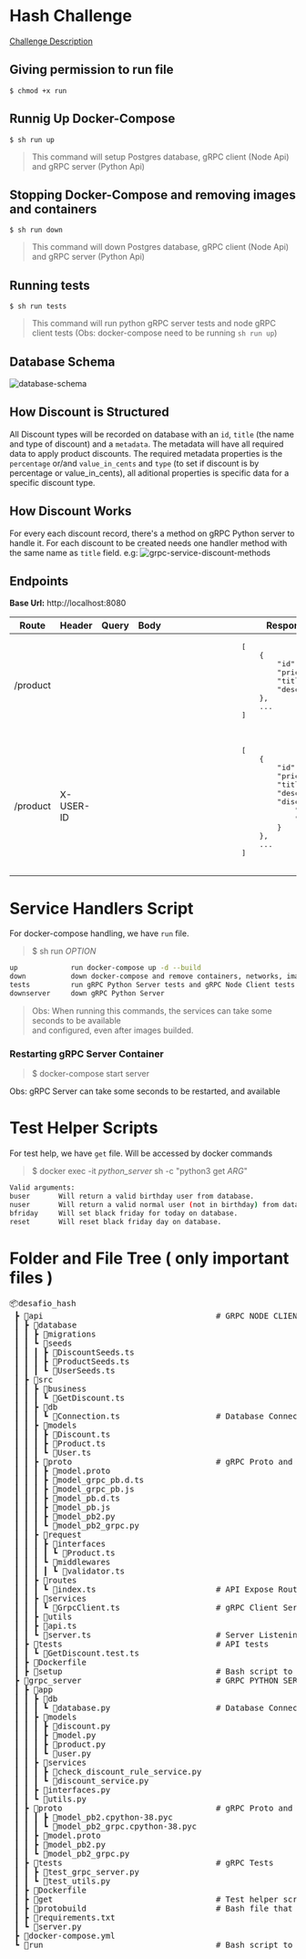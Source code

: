 # Hash Challenge
[Challenge Description](https://github.com/hashlab/hiring/blob/master/challenges/pt-br/back-challenge.md)

## Giving permission to run file
    $ chmod +x run

## Runnig Up Docker-Compose
    $ sh run up
> This command will setup Postgres database, gRPC client (Node Api) and gRPC server (Python Api)

## Stopping Docker-Compose and removing images and containers
    $ sh run down
> This command will down Postgres database, gRPC client (Node Api) and gRPC server (Python Api)


## Running tests
    $ sh run tests

> This command will run python gRPC server tests and node gRPC client tests (Obs: docker-compose need to be running `sh run up`)

## Database Schema
![database-schema](database-schema.png)

## How Discount is Structured
All Discount types will be recorded on database with an `id`, `title` (the name and type of discount) and a `metadata`.
The metadata will have all required data to apply product discounts. The required metadata properties is
the `percentage` or/and `value_in_cents` and `type` (to set if discount is by percentage or value_in_cents), all aditional properties is specific data for a specific discount type.

## How Discount Works
For every each discount record, there's a method on gRPC Python server to handle it. For each
discount to be created needs one handler method with the same name as `title` field. e.g:
![grpc-service-discount-methods](grpc-service-discount-methods.png)

## Endpoints
<b>Base Url:</b> http://localhost:8080
<table>
    <thead>
        <tr>
            <th> Route </th>
            <th> Header </th>
            <th> Query </th>
            <th> Body </th>
            <th> Response </th>
        </tr>
    </thead>
    <tbody>
        <tr>
            <td> /product </td>
            <td>  </td>
            <td> </td>
            <td> </td>
            <td>
                <pre>
                [
                    {
                        "id": 1,
                        "price_in_cents": 7972,
                        "title": "Port - 74 Brights",
                        "description": "description"
                    },
                    ...
                ]
                </pre>
            </td>
        </tr>
        <tr>
            <td> /product </td>
            <td> X-USER-ID </td>
            <td> </td>
            <td> </td>
            <td>
                <pre>
                [
                    {
                        "id": 1,
                        "price_in_cents": 7972,
                        "title": "Port - 74 Brights",
                        "description": "description",
                        "discount": {
                            "percentage": 5,
                            "value_in_cents": 398
                        }
                    },
                    ...
                ]
                </pre>
            </td>
        </tr>
    </tbody>
</table>

# Service Handlers Script
For docker-compose handling, we have `run` file.
>   $ sh run _OPTION_

```bash
up             run docker-compose up -d --build
down           down docker-compose and remove containers, networks, images and volumes
tests          run gRPC Python Server tests and gRPC Node Client tests
downserver     down gRPC Python Server
```
> Obs: When running this commands, the services can take some seconds to be available \
and configured, even after images builded.

### Restarting gRPC Server Container
>    $ docker-compose start server

Obs: gRPC Server can take some seconds to be restarted, and available

# Test Helper Scripts
For test help, we have `get` file. Will be accessed by docker commands
> $ docker exec -it _python_server_ sh -c "python3 get _ARG_"
```bash
Valid arguments:
buser       Will return a valid birthday user from database.
nuser       Will return a valid normal user (not in birthday) from database.
bfriday     Will set black friday for today on database.
reset       Will reset black friday day on database.
```

# Folder and File Tree ( only important files )
<pre>
📦desafio_hash
 ┣ 📂api                                    # GRPC NODE CLIENT ( Typescript + Node + Typeorm )
 ┃ ┣ 📂database
 ┃ ┃ ┣ 📂migrations
 ┃ ┃ ┗ 📂seeds
 ┃ ┃ ┃ ┣ 📜DiscountSeeds.ts
 ┃ ┃ ┃ ┣ 📜ProductSeeds.ts
 ┃ ┃ ┃ ┗ 📜UserSeeds.ts
 ┃ ┣ 📂src
 ┃ ┃ ┣ 📂business
 ┃ ┃ ┃ ┗ 📜GetDiscount.ts
 ┃ ┃ ┣ 📂db
 ┃ ┃ ┃ ┗ 📜Connection.ts                    # Database Connection
 ┃ ┃ ┣ 📂models
 ┃ ┃ ┃ ┣ 📜Discount.ts
 ┃ ┃ ┃ ┣ 📜Product.ts
 ┃ ┃ ┃ ┗ 📜User.ts
 ┃ ┃ ┣ 📂proto                              # gRPC Proto and Generated Files
 ┃ ┃ ┃ ┣ 📜model.proto
 ┃ ┃ ┃ ┣ 📜model_grpc_pb.d.ts
 ┃ ┃ ┃ ┣ 📜model_grpc_pb.js
 ┃ ┃ ┃ ┣ 📜model_pb.d.ts
 ┃ ┃ ┃ ┣ 📜model_pb.js
 ┃ ┃ ┃ ┣ 📜model_pb2.py
 ┃ ┃ ┃ ┗ 📜model_pb2_grpc.py
 ┃ ┃ ┣ 📂request
 ┃ ┃ ┃ ┣ 📂interfaces
 ┃ ┃ ┃ ┃ ┗ 📜Product.ts
 ┃ ┃ ┃ ┗ 📂middlewares
 ┃ ┃ ┃ ┃ ┗ 📜validator.ts
 ┃ ┃ ┣ 📂routes
 ┃ ┃ ┃ ┗ 📜index.ts                         # API Expose Routes
 ┃ ┃ ┣ 📂services
 ┃ ┃ ┃ ┗ 📜GrpcClient.ts                    # gRPC Client Service
 ┃ ┃ ┣ 📂utils
 ┃ ┃ ┣ 📜api.ts
 ┃ ┃ ┗ 📜server.ts                          # Server Listening Entrypoint
 ┃ ┣ 📂tests                                # API tests
 ┃ ┃ ┗ 📜GetDiscount.test.ts
 ┃ ┣ 📜Dockerfile
 ┃ ┣ 📜setup                                # Bash script to create and populate database
 ┣ 📂grpc_server                            # GRPC PYTHON SERVER ( Python + peewee orm )
 ┃ ┣ 📂app
 ┃ ┃ ┣ 📂db
 ┃ ┃ ┃ ┗ 📜database.py                      # Database Connection
 ┃ ┃ ┣ 📂models
 ┃ ┃ ┃ ┣ 📜discount.py
 ┃ ┃ ┃ ┣ 📜model.py
 ┃ ┃ ┃ ┣ 📜product.py
 ┃ ┃ ┃ ┗ 📜user.py
 ┃ ┃ ┣ 📂services
 ┃ ┃ ┃ ┣ 📜check_discount_rule_service.py
 ┃ ┃ ┃ ┗ 📜discount_service.py
 ┃ ┃ ┣ 📜interfaces.py
 ┃ ┃ ┗ 📜utils.py
 ┃ ┣ 📂proto                                # gRPC Proto and Generated Files
 ┃ ┃ ┃ ┣ 📜model_pb2.cpython-38.pyc
 ┃ ┃ ┃ ┗ 📜model_pb2_grpc.cpython-38.pyc
 ┃ ┃ ┣ 📜model.proto
 ┃ ┃ ┣ 📜model_pb2.py
 ┃ ┃ ┗ 📜model_pb2_grpc.py
 ┃ ┣ 📂tests                                # gRPC Tests
 ┃ ┃ ┣ 📜test_grpc_server.py
 ┃ ┃ ┗ 📜test_utils.py
 ┃ ┣ 📜Dockerfile
 ┃ ┣ 📜get                                  # Test helper script
 ┃ ┣ 📜protobuild                           # Bash file that will generate gRPC proto bundles
 ┃ ┣ 📜requirements.txt
 ┃ ┗ 📜server.py
 ┣ 📜docker-compose.yml
 ┗ 📜run                                    # Bash script to deploy docker-compose
</pre>